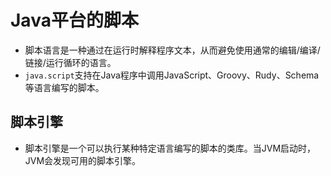 # Java平台的脚本

- 脚本语言是一种通过在运行时解释程序文本，从而避免使用通常的编辑/编译/链接/运行循环的语言。
- `java.script`支持在Java程序中调用JavaScript、Groovy、Rudy、Schema等语言编写的脚本。

## 脚本引擎

- 脚本引擎是一个可以执行某种特定语言编写的脚本的类库。当JVM启动时，JVM会发现可用的脚本引擎。

